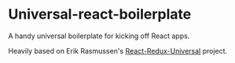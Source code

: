 # Universal-react-boilerplate
A handy universal boilerplate for kicking off React apps.

Heavily based on Erik Rasmussen's [React-Redux-Universal](https://github.com/erikras/react-redux-universal-hot-example) project.
